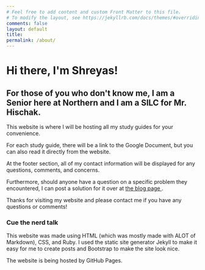 ```yaml
---
# Feel free to add content and custom Front Matter to this file.
# To modify the layout, see https://jekyllrb.com/docs/themes/#overriding-theme-defaults
comments: false
layout: default
title: 
permalink: /about/
---
```

# Hi there, I'm Shreyas!

## For those of you who don't know me, I am a Senior here at Northern and I am a SILC for Mr. Hischak.

This website is where I will be hosting all my study guides for your convenience. 

For each study guide, there will be a link to the Google Document, but you can also read it directly from the website.

At the footer section, all of my contact information will be displayed for any questions, comments, and concerns.

Furthermore, should anyone have a question on a specific problem they encountered, I can post a solution for it over at <a href="/blog">the blog page </a>.

Thanks for visiting my website and please contact me if you have any questions or comments!

### Cue the nerd talk

This website was made using HTML (which was mostly made with ALOT of Markdown), CSS, and Ruby. I used the static site generator Jekyll to make it easy for me to create posts and Bootstrap to make the site look nice. 

The website is being hosted by GitHub Pages.
